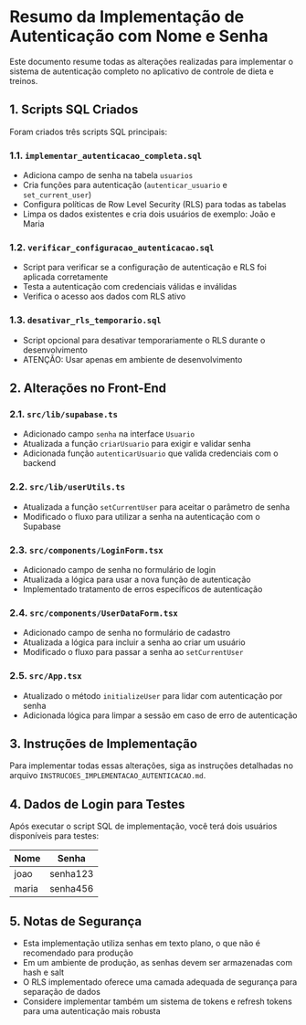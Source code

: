# Resumo da Implementação de Autenticação com Nome e Senha

Este documento resume todas as alterações realizadas para implementar o sistema de autenticação completo no aplicativo de controle de dieta e treinos.

## 1. Scripts SQL Criados

Foram criados três scripts SQL principais:

### 1.1. `implementar_autenticacao_completa.sql`
- Adiciona campo de senha na tabela `usuarios`
- Cria funções para autenticação (`autenticar_usuario` e `set_current_user`)
- Configura políticas de Row Level Security (RLS) para todas as tabelas
- Limpa os dados existentes e cria dois usuários de exemplo: João e Maria

### 1.2. `verificar_configuracao_autenticacao.sql`
- Script para verificar se a configuração de autenticação e RLS foi aplicada corretamente
- Testa a autenticação com credenciais válidas e inválidas
- Verifica o acesso aos dados com RLS ativo

### 1.3. `desativar_rls_temporario.sql`
- Script opcional para desativar temporariamente o RLS durante o desenvolvimento
- ATENÇÃO: Usar apenas em ambiente de desenvolvimento

## 2. Alterações no Front-End

### 2.1. `src/lib/supabase.ts`
- Adicionado campo `senha` na interface `Usuario`
- Atualizada a função `criarUsuario` para exigir e validar senha
- Adicionada função `autenticarUsuario` que valida credenciais com o backend

### 2.2. `src/lib/userUtils.ts`
- Atualizada a função `setCurrentUser` para aceitar o parâmetro de senha
- Modificado o fluxo para utilizar a senha na autenticação com o Supabase

### 2.3. `src/components/LoginForm.tsx`
- Adicionado campo de senha no formulário de login
- Atualizada a lógica para usar a nova função de autenticação
- Implementado tratamento de erros específicos de autenticação

### 2.4. `src/components/UserDataForm.tsx`
- Adicionado campo de senha no formulário de cadastro
- Atualizada a lógica para incluir a senha ao criar um usuário
- Modificado o fluxo para passar a senha ao `setCurrentUser`

### 2.5. `src/App.tsx`
- Atualizado o método `initializeUser` para lidar com autenticação por senha
- Adicionada lógica para limpar a sessão em caso de erro de autenticação

## 3. Instruções de Implementação

Para implementar todas essas alterações, siga as instruções detalhadas no arquivo `INSTRUCOES_IMPLEMENTACAO_AUTENTICACAO.md`.

## 4. Dados de Login para Testes

Após executar o script SQL de implementação, você terá dois usuários disponíveis para testes:

| Nome  | Senha    |
|-------|----------|
| joao  | senha123 |
| maria | senha456 |

## 5. Notas de Segurança

- Esta implementação utiliza senhas em texto plano, o que não é recomendado para produção
- Em um ambiente de produção, as senhas devem ser armazenadas com hash e salt
- O RLS implementado oferece uma camada adequada de segurança para separação de dados
- Considere implementar também um sistema de tokens e refresh tokens para uma autenticação mais robusta 